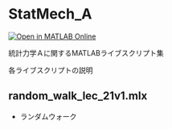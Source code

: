 # StatMech_A
[![Open in MATLAB Online](https://www.mathworks.com/images/responsive/global/open-in-matlab-online.svg)](https://matlab.mathworks.com/open/github/v1?repo=yoshy2003/StatMech_A)

統計力学Ａに関するMATLABライブスクリプト集

各ライブスクリプトの説明

## random_walk_lec_21v1.mlx

- ランダムウォーク
